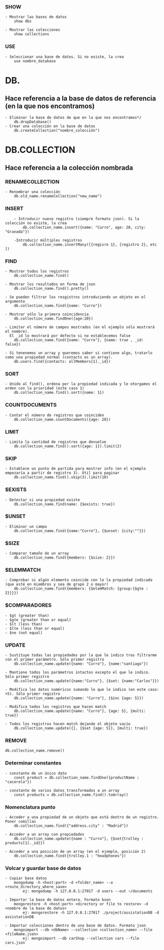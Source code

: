 ### SHOW

    - Mostrar las bases de datos
        show dbs

    - Mostrar las colecciones
        show collections

### USE

    - Seleccionar una base de datos. Si no existe, la crea
        use nombre_database

# DB.
## Hace referencia a la base de datos de referencia (en la que nos encontramos)
    - Eliminar la base de datos de que en la que nos encontramos*/
        db.dropDatabase()
    - Crear una colección en la base de datos
        db.createCollection("nombre_colección")

# DB.COLLECTION
## Hace referencia a la colección nombrada

### RENAMECOLLECTION
    - Renombrar una colección
        db.old_name.renameCollection("new_name")
   
### INSERT

        - Introducir nuevo registro (siempre formato json). Si la colección no existe, la crea
            db.collection_name.insert({name: "Curro", age: 20, city: "Granada"})
        
        -Introducir múltiples registros
            db.collection_name.insertMany([{regisro 1}, {registro 2}, etc ])

### FIND        
    - Mostrar todos los registros
        db.collection_name.find()

    - Mostrar los resultados en forma de json
        db.collection_name.find().pretty()

    - Se pueden filtrar los resgistros introduciendo un objeto en el argumento
        db.collection_name.find({name: "Curro"})

    - Mostrar sólo la primera coincidencia
        db.collection_name.findOne({age:20})

    - Limitar el número de campos mostrados (en el ejemplo sólo mostrará el nombre).
      El _id lo mostrará por defecto si no establecemos false
        db.collection_name.find({name: "Curro"}, {name: true , _id: false})

    - Si tenenemos un array y queremos saber si contiene algo, tratarlo como una propiedad normal (contacts es un array).
        db.users.find({contacts: allMembers[1]._id})

### SORT
    - Unido al find(), ordena por la propiedad indicada y le otorgamos el orden con la prioridad (este caso 1)
        db.collection_name.find().sort({name: 1})

### COUNTDOCUMENTS
    - Contar el número de registros que coinciden
        db.collection_name.countDocuments({age: 20})

### LIMIT
    - Limita la cantidad de registros que devuelve
        db.collection_name.find().sort({age: 1}).limit(2)

### SKIP
    - Establece un punto de partida para mostrar info (en el ejemplo empezaría a partir de registro 3). Útil para paginar
        db.collection_name.find().skip(3).limit(10)

### $EXISTS
    - Detectar si una propiedad existe
        db.collection_name.find(name: {$exists: true})

### $UNSET
    - Eliminar un campo
        db.collection_name.find({name:"Curro"}, {$unset: {city:""}})

### $SIZE
    - Comparar tamaño de un array
        db.collection_name.find({members: {$size: 2}})

### $ELEMMATCH
    - Comprobar si algún elemento coincide con lo la propiedad indicada (que esté en miembros y sea de grupo 2 o mayor)
        db.collection_name.find({members: {$elemMatch: {group:{$gte : 2}}}})
        

### $COMPARADORES
    - $gt (greater than)
    - $gte (greater than or equal)
    - $lt (less than)
    - $lte (less than or equal)
    - $ne (not equal)

### UPDATE
    - Sustituye todas las propiedades por la que le indico tras filtrarme con el primer parámetro. Sólo primer registro 
        db.collection_name.update({name: "Curro"}, {name:"santiago"})

    - Mantiene todos los parámetros intactos excepto el que le indico. Sólo primer registro
        db.collection_name.update({name:"Curro"}, {$set: {name:"Carlos"}})

    - Modifica los datos numéricos sumando lo que le indico (en este caso: +5). Sólo primer registro
        db.collection_name.update({name: "Curro"}, {$inc {age: 5}})

    - Modifica todos los registros que hacen match
        db.collection_name.update({name: "Curro"}, {age: 5}, {multi: true})

    - Todos los registros hacen match dejando el objeto vacío
        db.collection_name.update({}, {$set {age: 5}}, {multi: true})
    
### REMOVE
    db.collection_name.remove()
    
### Determinar constantes
    - constante de un único dato
        const product = db.collection_name.findOne({productName : "cacerola"})

    - constante de varios datos transformados a un array
        const products = db.collection_name.find().toArray()

### Nomenclatura punto
    - Acceder a una propiedad de un objeto que está dentro de un registro. Poner comillas
        db.collection_name.find({"address.city" : "Madrid"})

    - Acceder a un array con propiedades
        db.collection_name.update({name : "Curro"}, {$set{trolley : products[1]._id}})

    - Acceder a una posición de un array (en el ejemplo, posición 2)
        db.collection_name.find({trolley.1 : "headphones"})

### Volcar y guardar base de datos
    - Copiar base datos
        mongodump -h <host:port> -d <folder_name> --o <route_directory_where_save>
            ej: mongodump -h 127.0.0.1:27017 -d users --out ~/documents

    - Importar la base de datos entera. Formato bson
        mongorestore -h <host:port> <directory or file to restore> -d <nombre de la base de datos>
            ej: mongorestore -h 127.0.0.1:27017 ./project/assistationDB -d assistationDB

    - Importar colecciones dentro de una base de datos. Formato json
        mongoimport --db <dbName> --collection <collection_name> --file <fileName.json>
            ej: mongoimport --db carShop --collection cars --file cars.json

